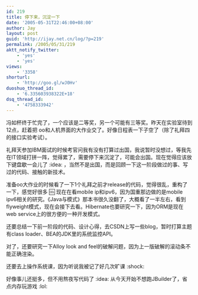 ```yaml
---
id: 219
title: 停下来，沉淀一下
date: '2005-05-31T22:46:00+08:00'
author: Jay
layout: post
guid: 'http://ijay.net.cn/log/?p=219'
permalink: /2005/05/31/219
aktt_notify_twitter:
    - 'yes'
    - 'yes'
views:
    - '3358'
shorturl:
    - 'http://goo.gl/wJ0Hv'
duoshuo_thread_id:
    - '6.335603938322E+18'
dsq_thread_id:
    - '4758333942'
---
```


冯如杯终于忙完了，一个应该是二等奖，另一个可能有三等奖。昨天在实验室待到12点，赶着把
oo和人机界面的大作业交了。好像日程表一下子空了（除了礼拜四的接口实验考试）。

礼拜天参加IBM面试的时候考官问我有没有打算过出国，我说暂时没想过，等我先在IT领域打拼一阵，觉得累了，需要停下来沉淀了，可能会出国。现在觉得应该放下键盘歇一会儿了 :idea: ，当然不是出国，而是回顾一下这一阶段做过的事、写过的代码、接触的新技术。

准备oo大作业的时候看了一下1个礼拜之前才release的代码，觉得很乱，重构了一下，感觉好很多 :cool: 现在在看mobile ip和ipv6，因为国重那边做的是mobile ipv6相关的研究。《Java与模式》那本书很久没翻了，大概看了一半左右，看到flyweight模式，现在会接下去看。Hibernate也要研究一下，因为ORM是现在web service上的很方便的一种开发模式。

还要总结一下前一阶段的代码、设计心得，去CSDN上写一些blog，暂时打算主题有class loader、BEA的JDK里的系统监控API。

对了，还要研究一下Alloy look and feel的破解问题，因为上一版破解的滚动条不能正确渲染。

还要去上操作系统课，因为听说我被记了好几次旷课  :shock:

好像事儿还挺多，但不用熬夜写代码了 :idea: 从今天开始不想跑JBuilder了，省点内存玩游戏 :lol: